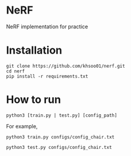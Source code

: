 # NeRF
NeRF implementation for practice

# Installation
```
git clone https://github.com/khsoo01/nerf.git
cd nerf
pip install -r requirements.txt
```

# How to run
```
python3 [train.py | test.py] [config_path]
```

For example,
```
python3 train.py configs/config_chair.txt
```
```
python3 test.py configs/config_chair.txt
```
